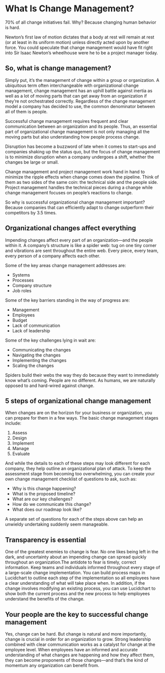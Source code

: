 # What Is Change Management?
<!-- (https://www.lucidchart.com/blog/what-is-change-management) -->

70% of all change initiatives fail. Why? Because changing human behavior is hard.

Newton’s first law of motion dictates that a body at rest will remain at rest (or at least in its uniform motion) unless directly acted upon by another force. You could speculate that change management would have fit right into Sir Isaac Newton’s wheelhouse were he to be a project manager today.

## So, what is change management?

Simply put, it’s the management of change within a group or organization. A ubiquitous term often interchangeable with organizational change management, change management has an uphill battle against inertia as well as a lot of moving parts that can get away from an organization if they’re not orchestrated correctly. Regardless of the change management model a company has decided to use, the common denominator between all of them is people.

Successful change management requires frequent and clear communication between an organization and its people. Thus, an essential part of organizational change management is not only managing all the moving parts but also understanding how people process change.

Disruption has become a buzzword of late when it comes to start-ups and companies shaking up the status quo, but the focus of change management is to minimize disruption when a company undergoes a shift, whether the changes be large or small.

Change management and project management work hand in hand to minimize the ripple effects when change comes down the pipeline. Think of them as two sides of the same coin: the technical side and the people side. Project management handles the technical pieces during a change while change management focuses on people’s reactions to change.

So why is successful organizational change management important? Because companies that can efficiently adapt to change outperform their competitors by 3.5 times.

## Organizational changes affect everything

Impending changes affect every part of an organization—and the people within it. A company’s structure is like a spider web: tug on one tiny corner and vibrations are sent throughout the entire web. Every piece, every team, every person of a company affects each other.

Some of the key areas change management addresses are:
- Systems
- Processes
- Company structure
- Job roles
  
Some of the key barriers standing in the way of progress are:
- Management
- Employees
- Budget
- Lack of communication
- Lack of leadership
  
Some of the key challenges lying in wait are:

- Communicating the changes
- Navigating the changes
- Implementing the changes
- Scaling the changes

Spiders build their webs the way they do because they want to immediately know what’s coming. People are no different. As humans, we are naturally opposed to and hard-wired against change.

## 5 steps of organizational change management

When changes are on the horizon for your business or organization, you can prepare for them in a few ways. The basic change management stages include:

1. Assess
1. Design
1. Implement
1. Manage
1. Evaluate

And while the details to each of these steps may look different for each company, they help outline an organizational plan of attack. To keep the assessment stage from becoming too overwhelming, you can create your own change management checklist of questions to ask, such as:

- Why is this change happening?
- What is the proposed timeline?
- What are our key challenges?
- How do we communicate this change?
- What does our roadmap look like?

A separate set of questions for each of the steps above can help an unwieldy undertaking suddenly seem manageable.

## Transparency is essential
One of the greatest enemies to change is fear. No one likes being left in the dark, and uncertainty about an impending change can spread quickly throughout an organization.The antidote to fear is timely, correct information. Keep teams and individuals informed throughout every stage of a large-scale change implementation. You can build process maps in Lucidchart to outline each step of the implementation so all employees have a clear understanding of what will take place when. In addition, if the change involves modifying an existing process, you can use Lucidchart to show both the current process and the new process to help employees understand the benefits of the change.

## Your people are the key to successful change management

Yes, change can be hard. But change is natural and more importantly, change is crucial in order for an organization to grow. Strong leadership combined with clear communication works as a catalyst for change at the employee level. When employees have an informed and accurate understanding of what changes are happening and how they affect them, they can become proponents of those changes—and that’s the kind of momentum any organization can benefit from.